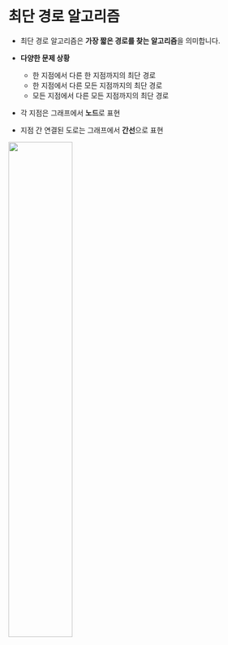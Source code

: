 # 최단 경로 알고리즘

- 최단 경로 알고리즘은 **가장 짧은 경로를 찾는 알고리즘**을 의미합니다.
- **다양한 문제 상황**
    - 한 지점에서 다른 한 지점까지의 최단 경로
    - 한 지점에서 다른 모든 지점까지의 최단 경로
    - 모든 지점에서 다른 모든 지점까지의 최단 경로

- 각 지점은 그래프에서 **노드**로 표현
- 지점 간 연결된 도로는 그래프에서 **간선**으로 표현

<img src="https://user-images.githubusercontent.com/2025813/105627602-2cc49080-5e7b-11eb-8359-6ea3c6433da4.png" width="50%" height="50%">

